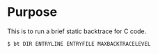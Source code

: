 # Purpose

This is to run a brief static backtrace for C code.

```
$ bt DIR ENTRYLINE ENTRYFILE MAXBACKTRACELEVEL
```

